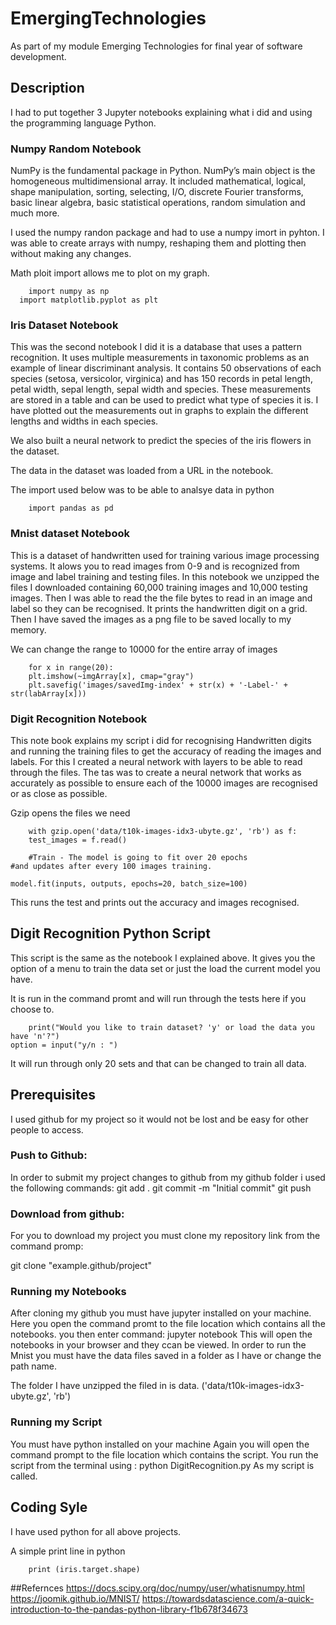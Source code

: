 # EmergingTechnologies
As part of my module Emerging Technologies for final year of software development.

## Description
I had to put together 3  Jupyter notebooks explaining what i did and using the programming language Python. 

### Numpy Random Notebook
NumPy is the fundamental package in Python. NumPy’s main object is the homogeneous multidimensional array. It included mathematical, logical, shape manipulation, sorting, selecting, I/O, discrete Fourier transforms, basic linear algebra, basic statistical operations, random simulation and much more.

I used the numpy randon package and had to use a numpy imort in pyhton.
I was able to create arrays with numpy, reshaping them and plotting then without making any changes.

Math ploit import allows me to plot on my graph.
```
	import numpy as np
  import matplotlib.pyplot as plt
```

### Iris Dataset Notebook
This was the second notebook I did it is a database that uses a pattern recognition. It uses multiple measurements in taxonomic problems as an example of linear discriminant analysis.
It contains 50 observations of each species (setosa, versicolor, virginica) and has 150 records in petal length, petal width, sepal length, sepal width and species. These measurements are stored in a table and can be used to predict what type of species it is. 
I have plotted out the measurements out in graphs to explain the different lengths and widths in each species.

We also built a neural network to predict the species of the iris flowers in the dataset.

The data in the dataset was loaded from a URL in the notebook.

The import used below was to be able to analsye data in python
```
	import pandas as pd
```


### Mnist dataset Notebook
 This is a dataset of handwritten used for training various image processing systems. It alows you to read images from 0-9 and is recognized from image and label training and testing files. In this notebook we unzipped the files I downloaded containing 60,000 training images and 10,000 testing images. Then I was able to read the the file bytes to read in an image and label so they can be recognised.
It prints the handwritten digit on a grid.
Then I have saved the images as a png file to be saved locally to my memory.

We can change the range to 10000 for the entire array of images
```
	for x in range(20):
    plt.imshow(~imgArray[x], cmap="gray")
    plt.savefig('images/savedImg-index' + str(x) + '-Label-' + str(labArray[x]))
```

### Digit Recognition Notebook
This note book explains my script i did for recognising Handwritten digits and running the training files to get the accuracy of reading the images and labels. For this I created a neural network with layers to be able to read through the files. The tas was to create a neural network that works as accurately as possible to ensure each of the 10000 images are recognised or as close as possible.

Gzip opens the files we need

```
	with gzip.open('data/t10k-images-idx3-ubyte.gz', 'rb') as f:
    test_images = f.read()
```

```
	#Train - The model is going to fit over 20 epochs 
#and updates after every 100 images training.

model.fit(inputs, outputs, epochs=20, batch_size=100)
```
This runs the test and prints out the accuracy and images recognised.

## Digit Recognition Python Script
This script is the same as the notebook I explained above.
It gives you the option of a menu to train the data set or just the load the current model you have. 

It is run in the command promt and will run through the tests here if you choose to.

```
	print("Would you like to train dataset? 'y' or load the data you have 'n'?")
option = input("y/n : ")

```
It will run through only 20 sets and that can be changed to train all data.

## Prerequisites

I used github for my project so it would not be lost and be easy for other people to access.

### Push to Github:

In order to submit my project changes to github from my github folder i used the following commands:
git add .
git commit -m "Initial commit"
git push

### Download from github:
For you to download my project you must clone my repository link from the command promp:

git clone "example.github/project"

### Running my Notebooks

After cloning my github you must have jupyter installed on your machine.
Here you open the command promt to the file location which contains all the notebooks.
you then enter command: jupyter notebook
This will open the notebooks in your browser and they ccan be viewed. 
In order to run the Mnist you must have the data files saved in a folder as I have or change the path name. 

The folder I have unzipped the filed in is data.
  ('data/t10k-images-idx3-ubyte.gz', 'rb')
  
### Running my Script
You must have python installed on your machine
Again you will open the command prompt to the file location which contains the script.
You run the script from the terminal using : python DigitRecognition.py
As my script is called. 

## Coding Syle

I have used python for all above projects.

A simple print line in python
```
	print (iris.target.shape)
```

##Refernces
https://docs.scipy.org/doc/numpy/user/whatisnumpy.html
https://joomik.github.io/MNIST/
https://towardsdatascience.com/a-quick-introduction-to-the-pandas-python-library-f1b678f34673
